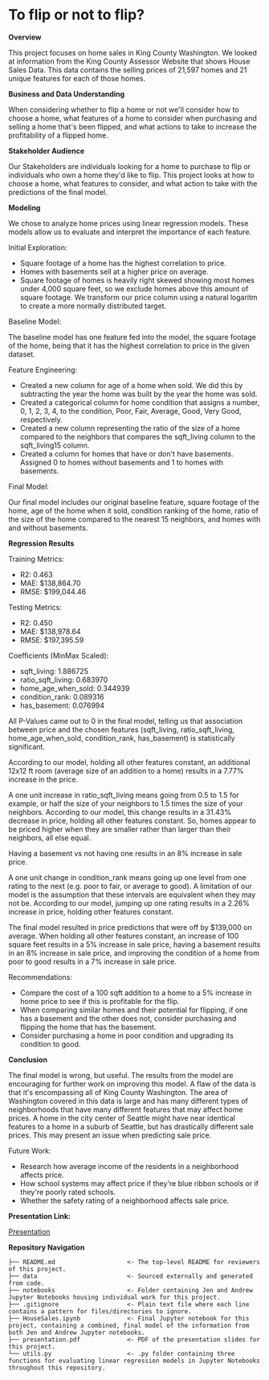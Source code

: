 # To flip or not to flip? 

**Overview**

This project focuses on home sales in King County Washington. We looked at information from the King County Assessor Website that shows House Sales Data. This data contains the selling prices of 21,597 homes and 21 unique features for each of those homes.  

**Business and Data Understanding**

When considering whether to flip a home or not we'll consider how to choose a home, what features of a home to consider when purchasing and selling a home that's been flipped, and what actions to take to increase the profitability of a flipped home. 

**Stakeholder Audience**

Our Stakeholders are individuals looking for a home to purchase to flip or individuals who own a home they'd like to flip. This project looks at how to choose a home, what features to consider, and what action to take with the predictions of the final model. 

**Modeling**

We chose to analyze home prices using linear regression models. These models allow us to evaluate and interpret the importance of each feature. 

Initial Exploration: 

- Square footage of a home has the highest correlation to price. 
- Homes with basements sell at a higher price on average. 
- Square footage of homes is heavily right skewed showing most homes under 4,000 square feet, so we exclude homes above this amount of square footage. We transform our price column using a natural logaritm to create a more normally distributed target. 

Baseline Model: 

The baseline model has one feature fed into the model, the square footage of the home, being that it has the highest correlation to price in the given dataset. 

Feature Engineering: 

- Created a new column for age of a home when sold. We did this by subtracting the year the home was built by the year the home was sold. 
- Created a categorical column for home condition that assigns a number, 0, 1, 2, 3, 4, to the condition, Poor, Fair, Average, Good, Very Good, respectively. 
- Created a new column representing the ratio of the size of a home compared to the neighbors that compares the sqft_living column to the sqft_living15 column. 
- Created a column for homes that have or don't have basements. Assigned 0 to homes without basements and 1 to homes with basements. 

Final Model: 

Our final model includes our original baseline feature, square footage of the home, age of the home when it sold, condition ranking of the home, ratio of the size of the home compared to the nearest 15 neighbors, and homes with and without basements. 

**Regression Results**

Training Metrics: 
- R2: 0.463
- MAE: $138,864.70
- RMSE: $199,044.46

Testing Metrics: 
- R2: 0.450
- MAE: $138,978.64
- RMSE: $197,395.59

Coefficients (MinMax Scaled): 

- sqft_living:           1.886725
- ratio_sqft_living:     0.683970
- home_age_when_sold:    0.344939
- condition_rank:        0.089316
- has_basement:          0.076994

All P-Values came out to 0 in the final model, telling us that association between price and the chosen features (sqft_living, ratio_sqft_living, home_age_when_sold, condition_rank, has_basement) is statistically significant.


According to our model, holding all other features constant, an additional 12x12 ft room (average size of an addition to a home) results in a 7.77% increase in the price.

A one unit increase in ratio_sqft_living means going from 0.5 to 1.5 for example, or half the size of your neighbors to 1.5 times the size of your neighbors. According to our model, this change results in a 31.43% decrease in price, holding all other features constant. So, homes appear to be priced higher when they are smaller rather than larger than their neighbors, all else equal.

Having a basement vs not having one results in an 8% increase in sale price.

A one unit change in condition_rank means going up one level from one rating to the next (e.g. poor to fair, or average to good). A limitation of our model is the assumption that these intervals are equivalent when they may not be. According to our model, jumping up one rating results in a 2.26% increase in price, holding other features constant.

The final model resulted in price predictions that were off by $139,000 on average. When holding all other features constant, an increase of 100 square feet results in a 5% increase in sale price, having a basement results in an 8% increase in sale price, and improving the condition of a home from poor to good results in a 7% increase in sale price. 

Recommendations: 

- Compare the cost of a 100 sqft addition to a home to a 5% increase in home price to see if this is profitable for the flip. 
- When comparing similar homes and their potential for flipping, if one has a basement and the other does not, consider purchasing and flipping the home that has the basement. 
- Consider purchasing a home in poor condition and upgrading its condition to good. 

**Conclusion**

The final model is wrong, but useful. The results from the model are encouraging for further work on improving this model. A flaw of the data is that it's encompassing all of King County Washington. The area of Washington covered in this data is large and has many different types of neighborhoods that have many different features that may affect home prices. A home in the city center of Seattle might have near identical features to a home in a suburb of Seattle, but has drastically different sale prices. This may present an issue when predicting sale price. 

Future Work: 

- Research how average income of the residents in a neighborhood affects price.  
- How school systems may affect price if they're blue ribbon schools or if they're poorly rated schools. 
- Whether the safety rating of a neighborhood affects sale price. 

**Presentation Link:** 

[Presentation](https://github.com/JenSans/Housing-Project/blob/main/presentation.pdf)

**Repository Navigation**

```
├── README.md                    <- The top-level README for reviewers of this project. 
├── data                         <- Sourced externally and generated from code. 
├── notebooks                    <- Folder containing Jen and Andrew Jupyter Notebooks housing individual work for this project. 
├── .gitignore                   <- Plain text file where each line contains a pattern for files/directories to ignore.
├── HouseSales.ipynb             <- Final Jupyter notebook for this project, containing a combined, final model of the information from both Jen and Andrew Jupyter notebooks. 
├── presentation.pdf             <- PDF of the presentation slides for this project. 
└── utils.py                     <- .py folder containing three functions for evaluating linear regression models in Jupyter Notebooks throughout this repository. 
```
